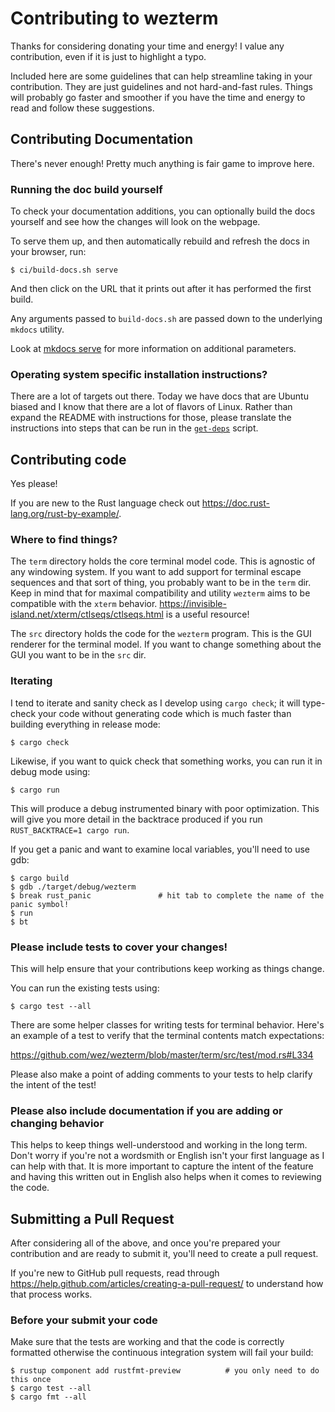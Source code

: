 # Contributing to wezterm

Thanks for considering donating your time and energy!  I value any contribution,
even if it is just to highlight a typo.

Included here are some guidelines that can help streamline taking in your contribution.
They are just guidelines and not hard-and-fast rules.  Things will probably go faster
and smoother if you have the time and energy to read and follow these suggestions.

## Contributing Documentation

There's never enough!  Pretty much anything is fair game to improve here.

### Running the doc build yourself

To check your documentation additions, you can optionally build the docs yourself and see how the changes will look on the webpage. 

To serve them up, and then automatically rebuild and refresh the docs in your browser, run:
```console
$ ci/build-docs.sh serve
```
And then click on the URL that it prints out after it has performed the first build.

Any arguments passed to `build-docs.sh` are passed down to the underlying `mkdocs` utility.

Look at [mkdocs serve](https://www.mkdocs.org/user-guide/cli/#mkdocs-serve) for more information on additional parameters.

### Operating system specific installation instructions?

There are a lot of targets out there.  Today we have docs that are Ubuntu biased
and I know that there are a lot of flavors of Linux.  Rather than expand the README
with instructions for those, please translate the instructions into steps that
can be run in the [`get-deps`](https://github.com/wez/wezterm/blob/master/get-deps)
script.

## Contributing code

Yes please!

If you are new to the Rust language check out <https://doc.rust-lang.org/rust-by-example/>.

### Where to find things?

The `term` directory holds the core terminal model code.  This is agnostic
of any windowing system.  If you want to add support for terminal escape
sequences and that sort of thing, you probably want to be in the `term` dir.
Keep in mind that for maximal compatibility and utility `wezterm` aims to
be compatible with the `xterm` behavior.
https://invisible-island.net/xterm/ctlseqs/ctlseqs.html is a useful resource!

The `src` directory holds the code for the `wezterm` program.  This is
the GUI renderer for the terminal model.  If you want to change something
about the GUI you want to be in the `src` dir.

### Iterating

I tend to iterate and sanity check as I develop using `cargo check`; it
will type-check your code without generating code which is much faster
than building everything in release mode:

```console
$ cargo check
```

Likewise, if you want to quick check that something works, you can run it
in debug mode using:

```console
$ cargo run
```

This will produce a debug instrumented binary with poor optimization.  This will
give you more detail in the backtrace produced if you run `RUST_BACKTRACE=1 cargo run`.

If you get a panic and want to examine local variables, you'll need to use gdb:

```console
$ cargo build
$ gdb ./target/debug/wezterm
$ break rust_panic               # hit tab to complete the name of the panic symbol!
$ run
$ bt
```

### Please include tests to cover your changes!

This will help ensure that your contributions keep working as things change.

You can run the existing tests using:

```console
$ cargo test --all
```

There are some helper classes for writing tests for terminal behavior.
Here's an example of a test to verify that the terminal contents
match expectations:

https://github.com/wez/wezterm/blob/master/term/src/test/mod.rs#L334

Please also make a point of adding comments to your tests to help
clarify the intent of the test!

### Please also include documentation if you are adding or changing behavior

This helps to keep things well-understood and working in the long term.
Don't worry if you're not a wordsmith or English isn't your first language as
I can help with that.  It is more important to capture the intent of the
feature and having this written out in English also helps when it comes
to reviewing the code.

## Submitting a Pull Request

After considering all of the above, and once you're prepared your contribution
and are ready to submit it, you'll need to create a pull request.

If you're new to GitHub pull requests, read through
https://help.github.com/articles/creating-a-pull-request/ to understand
how that process works.

### Before your submit your code

Make sure that the tests are working and that the code is correctly
formatted otherwise the continuous integration system will fail your build:

```console
$ rustup component add rustfmt-preview          # you only need to do this once
$ cargo test --all
$ cargo fmt --all
```

